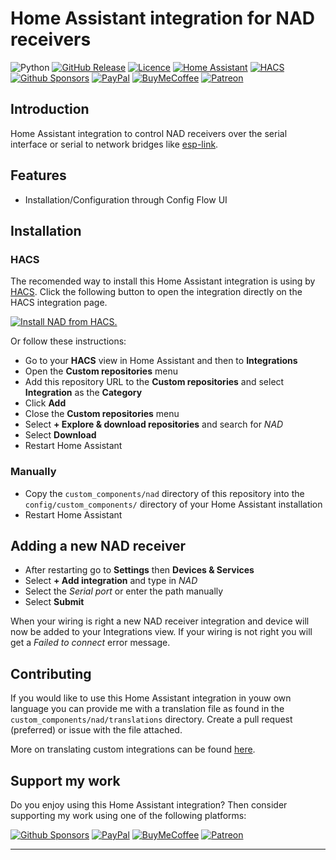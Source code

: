 # Home Assistant integration for NAD receivers

![Python][python-shield]
[![GitHub Release][releases-shield]][releases]
[![Licence][license-badge]][license]
[![Home Assistant][homeassistant-shield]][homeassistant]
[![HACS][hacs-shield]][hacs]  
[![Github Sponsors][github-shield]][github]
[![PayPal][paypal-shield]][paypal]
[![BuyMeCoffee][buymecoffee-shield]][buymecoffee]
[![Patreon][patreon-shield]][patreon]

## Introduction

Home Assistant integration to control NAD receivers over the serial interface or serial
to network bridges like [esp-link](https://github.com/jeelabs/esp-link).

## Features

- Installation/Configuration through Config Flow UI

## Installation

### HACS

The recomended way to install this Home Assistant integration is using by [HACS][hacs].
Click the following button to open the integration directly on the HACS integration page.

[![Install NAD from HACS.](https://my.home-assistant.io/badges/hacs_repository.svg)](https://my.home-assistant.io/redirect/hacs_repository/?owner=rrooggiieerr&repository=homeassistant-nad&category=integration)

Or follow these instructions:

- Go to your **HACS** view in Home Assistant and then to **Integrations**
- Open the **Custom repositories** menu
- Add this repository URL to the **Custom repositories** and select
**Integration** as the **Category**
- Click **Add**
- Close the **Custom repositories** menu
- Select **+ Explore & download repositories** and search for *NAD*
- Select **Download**
- Restart Home Assistant

### Manually

- Copy the `custom_components/nad` directory of this repository into the
`config/custom_components/` directory of your Home Assistant installation
- Restart Home Assistant

##  Adding a new NAD receiver

- After restarting go to **Settings** then **Devices & Services**
- Select **+ Add integration** and type in *NAD*
- Select the *Serial port* or enter the path manually
- Select **Submit**

When your wiring is right a new NAD receiver integration and device will now
be added to your Integrations view. If your wiring is not right you will get a
*Failed to connect* error message.

## Contributing

If you would like to use this Home Assistant integration in youw own language you can provide me
with a translation file as found in the `custom_components/nad/translations` directory.
Create a pull request (preferred) or issue with the file attached.

More on translating custom integrations can be found
[here](https://developers.home-assistant.io/docs/internationalization/custom_integration/).

## Support my work

Do you enjoy using this Home Assistant integration? Then consider supporting my work using one of
the following platforms:

[![Github Sponsors][github-shield]][github]
[![PayPal][paypal-shield]][paypal]
[![BuyMeCoffee][buymecoffee-shield]][buymecoffee]
[![Patreon][patreon-shield]][patreon]

---

[python-shield]: https://img.shields.io/badge/python-3670A0?style=for-the-badge&logo=python&logoColor=ffdd54
[releases]: https://github.com/rrooggiieerr/homeassistant-nad/releases
[releases-shield]: https://img.shields.io/github/v/release/rrooggiieerr/homeassistant-nad?style=for-the-badge
[license]: ./LICENSE
[license-badge]: https://img.shields.io/github/license/rrooggiieerr/homeassistant-nad?style=for-the-badge
[homeassistant]: https://www.home-assistant.io/
[homeassistant-shield]: https://img.shields.io/badge/home%20assistant-%2341BDF5.svg?style=for-the-badge&logo=home-assistant&logoColor=white
[hacs]: https://hacs.xyz/
[hacs-shield]: https://img.shields.io/badge/HACS-Default-41BDF5.svg?style=for-the-badge
[paypal]: https://paypal.me/seekingtheedge
[paypal-shield]: https://img.shields.io/badge/PayPal-00457C?style=for-the-badge&logo=paypal&logoColor=white
[buymecoffee]: https://www.buymeacoffee.com/rrooggiieerr
[buymecoffee-shield]: https://img.shields.io/badge/Buy%20Me%20a%20Coffee-ffdd00?style=for-the-badge&logo=buy-me-a-coffee&logoColor=black
[github]: https://github.com/sponsors/rrooggiieerr
[github-shield]: https://img.shields.io/badge/sponsor-30363D?style=for-the-badge&logo=GitHub-Sponsors&logoColor=#EA4AAA
[patreon]: https://www.patreon.com/seekingtheedge/creators
[patreon-shield]: https://img.shields.io/badge/Patreon-F96854?style=for-the-badge&logo=patreon&logoColor=white
